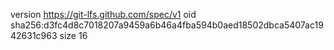 version https://git-lfs.github.com/spec/v1
oid sha256:d3fc4d8c7018207a9459a6b46a4fba594b0aed18502dbca5407ac1942631c963
size 16
